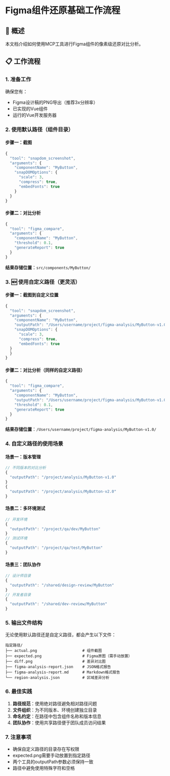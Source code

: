 # Figma组件还原基础工作流程

## 🎯 概述
本文档介绍如何使用MCP工具进行Figma组件的像素级还原对比分析。

## 📋 工作流程

### 1. 准备工作
确保您有：
- Figma设计稿的PNG导出（推荐3x分辨率）
- 已实现的Vue组件
- 运行的Vue开发服务器

### 2. 使用默认路径（组件目录）

#### 步骤一：截图
```javascript
{
  "tool": "snapdom_screenshot",
  "arguments": {
    "componentName": "MyButton",
    "snapDOMOptions": {
      "scale": 3,
      "compress": true,
      "embedFonts": true
    }
  }
}
```

#### 步骤二：对比分析
```javascript
{
  "tool": "figma_compare",
  "arguments": {
    "componentName": "MyButton",
    "threshold": 0.1,
    "generateReport": true
  }
}
```

**结果存储位置**：`src/components/MyButton/`

### 3. 🆕 使用自定义路径（更灵活）

#### 步骤一：截图到自定义位置
```javascript
{
  "tool": "snapdom_screenshot",
  "arguments": {
    "componentName": "MyButton",
    "outputPath": "/Users/username/project/figma-analysis/MyButton-v1.0",
    "snapDOMOptions": {
      "scale": 3,
      "compress": true,
      "embedFonts": true
  }
  }
}
```

#### 步骤二：对比分析（同样的自定义路径）
```javascript
{
  "tool": "figma_compare",
  "arguments": {
    "componentName": "MyButton",
    "outputPath": "/Users/username/project/figma-analysis/MyButton-v1.0",
    "threshold": 0.1,
    "generateReport": true
  }
}
```

**结果存储位置**：`/Users/username/project/figma-analysis/MyButton-v1.0/`

### 4. 自定义路径的使用场景

#### 场景一：版本管理
```javascript
// 不同版本的对比分析
{
  "outputPath": "/project/analysis/MyButton-v1.0"
}
{
  "outputPath": "/project/analysis/MyButton-v2.0"
}
```

#### 场景二：多环境测试
```javascript
// 开发环境
{
  "outputPath": "/project/qa/dev/MyButton"
}
// 测试环境
{
  "outputPath": "/project/qa/test/MyButton"
}
```

#### 场景三：团队协作
```javascript
// 设计师目录
{
  "outputPath": "/shared/design-review/MyButton"
}
// 开发者目录
{
  "outputPath": "/shared/dev-review/MyButton"
}
```

### 5. 输出文件结构

无论使用默认路径还是自定义路径，都会产生以下文件：

```
指定路径/
├── actual.png                    # 组件截图
├── expected.png                  # Figma原图（需手动放置）
├── diff.png                      # 差异对比图
├── figma-analysis-report.json    # JSON格式报告
├── figma-analysis-report.md      # Markdown格式报告
└── region-analysis.json          # 区域差异分析
```

### 6. 最佳实践

1. **路径规范**：使用绝对路径避免相对路径问题
2. **文件组织**：为不同版本、环境创建独立目录
3. **命名约定**：在路径中包含组件名称和版本信息
4. **团队协作**：使用共享路径便于团队成员访问结果

### 7. 注意事项

- 确保自定义路径的目录存在写权限
- expected.png需要手动放置到指定路径
- 两个工具的outputPath参数必须保持一致
- 路径中避免使用特殊字符和空格

